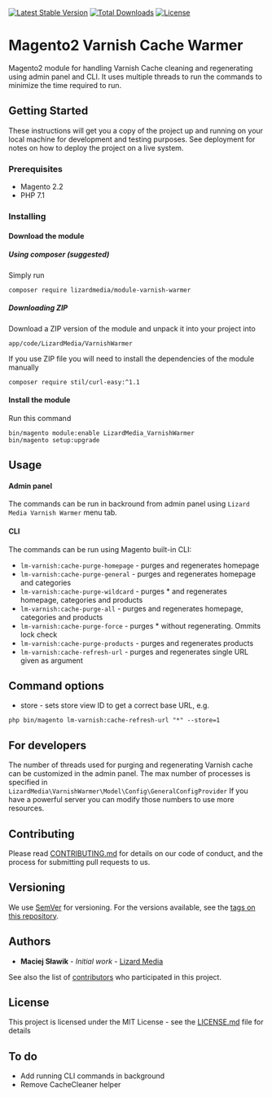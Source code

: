 [![Latest Stable Version](https://poser.pugx.org/lizardmedia/module-varnish-warmer/v/stable)](https://packagist.org/packages/lizardmedia/module-varnish-warmer)
[![Total Downloads](https://poser.pugx.org/lizardmedia/module-varnish-warmer/downloads)](https://packagist.org/packages/lizardmedia/module-varnish-warmer)
[![License](https://poser.pugx.org/lizardmedia/module-varnish-warmer/license)](https://packagist.org/packages/lizardmedia/module-varnish-warmer)

# Magento2 Varnish Cache Warmer 

Magento2 module for handling Varnish Cache cleaning and regenerating using admin panel
and CLI. It uses multiple threads to run the commands to minimize the time required 
to run.

## Getting Started

These instructions will get you a copy of the project up and running on your local machine for development and testing purposes. See deployment for notes on how to deploy the project on a live system.

### Prerequisites

* Magento 2.2
* PHP 7.1

### Installing

#### Download the module

##### Using composer (suggested)

Simply run

```
composer require lizardmedia/module-varnish-warmer
```

##### Downloading ZIP

Download a ZIP version of the module and unpack it into your project into
```
app/code/LizardMedia/VarnishWarmer
```
If you use ZIP file you will need to install the dependencies of the module
manually
```
composer require stil/curl-easy:^1.1
```

#### Install the module

Run this command
```
bin/magento module:enable LizardMedia_VarnishWarmer
bin/magento setup:upgrade
```

## Usage

#### Admin panel

The commands can be run in backround from admin panel using ``Lizard Media Varnish Warmer``
menu tab.

#### CLI

The commands can be run using Magento built-in CLI:
* ``lm-varnish:cache-purge-homepage`` - purges and regenerates homepage
* ``lm-varnish:cache-purge-general`` - purges and regenerates homepage and categories
* ``lm-varnish:cache-purge-wildcard`` - purges * and regenerates homepage, categories and products
* ``lm-varnish:cache-purge-all`` - purges and regenerates homepage, categories and products
* ``lm-varnish:cache-purge-force`` - purges * without regenerating. Ommits lock check
* ``lm-varnish:cache-purge-products`` - purges and regenerates products 
* ``lm-varnish:cache-refresh-url`` - purges and regenerates single URL given as argument

## Command options ##
* store - sets store view ID to get a correct base URL, e.g.
```
php bin/magento lm-varnish:cache-refresh-url "*" --store=1
```

## For developers

The number of threads used for purging and regenerating Varnish cache can be customized
in the admin panel. The max number of processes is specified in 
``LizardMedia\VarnishWarmer\Model\Config\GeneralConfigProvider``
If you have a powerful server you can modify those numbers to use more resources.

## Contributing

Please read [CONTRIBUTING.md](CONTRIBUTING.md) for details on our code of conduct, and the process for submitting pull requests to us.

## Versioning

We use [SemVer](http://semver.org/) for versioning. For the versions available, see the [tags on this repository](https://github.com/lizardmedia/varnish-warmer-magento2/tags). 

## Authors

* **Maciej Sławik** - *Initial work* - [Lizard Media](https://github.com/maciejslawik)

See also the list of [contributors](https://github.com/lizardmedia/varnish-warmer-magento2/contributors) who participated in this project.

## License

This project is licensed under the MIT License - see the [LICENSE.md](LICENSE.md) file for details

## To do

* Add running CLI commands in background
* Remove CacheCleaner helper
